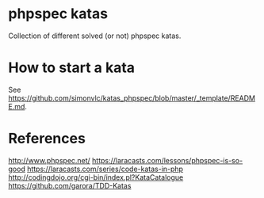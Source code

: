 # phpspec katas

Collection of different solved (or not) phpspec katas.

# How to start a kata

See https://github.com/simonvlc/katas_phpspec/blob/master/_template/README.md.

# References

http://www.phpspec.net/
https://laracasts.com/lessons/phpspec-is-so-good
https://laracasts.com/series/code-katas-in-php
http://codingdojo.org/cgi-bin/index.pl?KataCatalogue
https://github.com/garora/TDD-Katas